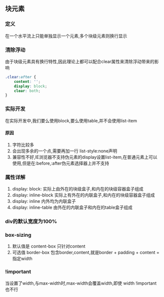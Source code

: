 ## 块元素
### 定义
在一个水平流上只能单独显示一个元素,多个块级元素则换行显示
### 清除浮动
由于块级元素具有换行特性,因此理论上都可以配合clear属性来清除浮动带来的影响
```css
.clear:after {
    content: '';
    display: block;
    clear: both;
}
```

### 实际开发
在实际开发中,我们要么使用block,要么使用table,并不会使用list-item
#### 原因
1.	字符比较多
2. 会出现多余的一个点,需要再加一行 list-style:none声明
3. 兼容性不好,IE浏览器不支持伪元素的display设置list-item,在普通元素上可以使用,但是在:before,:after伪元素选择器上并不支持

### 属性详解
1.	display: block: 实际上由外在的块级盒子,和内在的块级容器盒子组成
2. display: inline-block 实际上有外在的内联盒子,和内在的块级容器盒子组成
3. display: inline  内外均为内联盒子
4.	display: inline-table 由外在的内联盒子和内在的table盒子组成

### div的默认宽度为100%

### box-sizing
1. 默认值是 content-box	只针对content
2. 可选值 border-box	包含border,content,就是border + padding + content = 指定width

### !important
当设置了width,与max-width时,max-width会覆盖width,即使 width !important 也不行